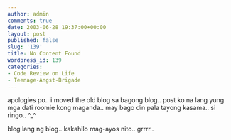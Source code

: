 ```yaml
---
author: admin
comments: true
date: 2003-06-28 19:37:00+00:00
layout: post
published: false
slug: '139'
title: No Content Found
wordpress_id: 139
categories:
- Code Review on Life
- Teenage-Angst-Brigade
---
```


apologies po.. i moved the old blog sa bagong blog.. post ko na lang yung mga dati roomie kong maganda.. may bago din pala tayong kasama.. si ringo.. ^_^
  

  
blog lang ng blog.. kakahilo mag-ayos nito.. grrrr..
